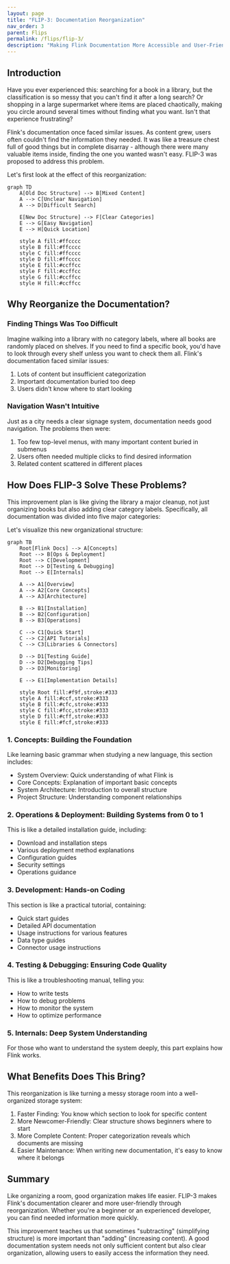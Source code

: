 ```yaml
---
layout: page
title: "FLIP-3: Documentation Reorganization"
nav_order: 3
parent: Flips
permalink: /flips/flip-3/
description: "Making Flink Documentation More Accessible and User-Friendly"
---
```


## Introduction

Have you ever experienced this: searching for a book in a library, but the classification is so messy that you can't find it after a long search? Or shopping in a large supermarket where items are placed chaotically, making you circle around several times without finding what you want. Isn't that experience frustrating?

Flink's documentation once faced similar issues. As content grew, users often couldn't find the information they needed. It was like a treasure chest full of good things but in complete disarray - although there were many valuable items inside, finding the one you wanted wasn't easy. FLIP-3 was proposed to address this problem.

Let's first look at the effect of this reorganization:

```mermaid
graph TD
    A[Old Doc Structure] --> B[Mixed Content]
    A --> C[Unclear Navigation]
    A --> D[Difficult Search]
    
    E[New Doc Structure] --> F[Clear Categories]
    E --> G[Easy Navigation]
    E --> H[Quick Location]
    
    style A fill:#ffcccc
    style B fill:#ffcccc
    style C fill:#ffcccc
    style D fill:#ffcccc
    style E fill:#ccffcc
    style F fill:#ccffcc
    style G fill:#ccffcc
    style H fill:#ccffcc
```

## Why Reorganize the Documentation?

### Finding Things Was Too Difficult

Imagine walking into a library with no category labels, where all books are randomly placed on shelves. If you need to find a specific book, you'd have to look through every shelf unless you want to check them all. Flink's documentation faced similar issues:

1. Lots of content but insufficient categorization
2. Important documentation buried too deep
3. Users didn't know where to start looking

### Navigation Wasn't Intuitive

Just as a city needs a clear signage system, documentation needs good navigation. The problems then were:

1. Too few top-level menus, with many important content buried in submenus
2. Users often needed multiple clicks to find desired information
3. Related content scattered in different places

## How Does FLIP-3 Solve These Problems?

This improvement plan is like giving the library a major cleanup, not just organizing books but also adding clear category labels. Specifically, all documentation was divided into five major categories:

Let's visualize this new organizational structure:

```mermaid
graph TB
    Root[Flink Docs] --> A[Concepts]
    Root --> B[Ops & Deployment]
    Root --> C[Development]
    Root --> D[Testing & Debugging]
    Root --> E[Internals]
    
    A --> A1[Overview]
    A --> A2[Core Concepts]
    A --> A3[Architecture]
    
    B --> B1[Installation]
    B --> B2[Configuration]
    B --> B3[Operations]
    
    C --> C1[Quick Start]
    C --> C2[API Tutorials]
    C --> C3[Libraries & Connectors]
    
    D --> D1[Testing Guide]
    D --> D2[Debugging Tips]
    D --> D3[Monitoring]
    
    E --> E1[Implementation Details]
    
    style Root fill:#f9f,stroke:#333
    style A fill:#ccf,stroke:#333
    style B fill:#cfc,stroke:#333
    style C fill:#fcc,stroke:#333
    style D fill:#cff,stroke:#333
    style E fill:#fcf,stroke:#333
```

### 1. Concepts: Building the Foundation

Like learning basic grammar when studying a new language, this section includes:
- System Overview: Quick understanding of what Flink is
- Core Concepts: Explanation of important basic concepts
- System Architecture: Introduction to overall structure
- Project Structure: Understanding component relationships

### 2. Operations & Deployment: Building Systems from 0 to 1

This is like a detailed installation guide, including:
- Download and installation steps
- Various deployment method explanations
- Configuration guides
- Security settings
- Operations guidance

### 3. Development: Hands-on Coding

This section is like a practical tutorial, containing:
- Quick start guides
- Detailed API documentation
- Usage instructions for various features
- Data type guides
- Connector usage instructions

### 4. Testing & Debugging: Ensuring Code Quality

This is like a troubleshooting manual, telling you:
- How to write tests
- How to debug problems
- How to monitor the system
- How to optimize performance

### 5. Internals: Deep System Understanding

For those who want to understand the system deeply, this part explains how Flink works.

## What Benefits Does This Bring?

This reorganization is like turning a messy storage room into a well-organized storage system:

1. Faster Finding: You know which section to look for specific content
2. More Newcomer-Friendly: Clear structure shows beginners where to start
3. More Complete Content: Proper categorization reveals which documents are missing
4. Easier Maintenance: When writing new documentation, it's easy to know where it belongs

## Summary

Like organizing a room, good organization makes life easier. FLIP-3 makes Flink's documentation clearer and more user-friendly through reorganization. Whether you're a beginner or an experienced developer, you can find needed information more quickly.

This improvement teaches us that sometimes "subtracting" (simplifying structure) is more important than "adding" (increasing content). A good documentation system needs not only sufficient content but also clear organization, allowing users to easily access the information they need.
